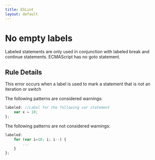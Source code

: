 ```yaml
---
title: ESLint
layout: default
---
```

# No empty labels

Labeled statements are only used in conjunction with labeled break and continue statements. ECMAScript has no goto statement.


## Rule Details

This error occurs when a label is used to mark a statement that is not an iteration or switch

The following patterns are considered warnings:

```js
labeled: //Label for the following var statement
    var x = 10;
};

```

The following patterns are not considered warnings:

```js
labeled:
    for (var i=10; i; i--) {
        ...
    }
};
